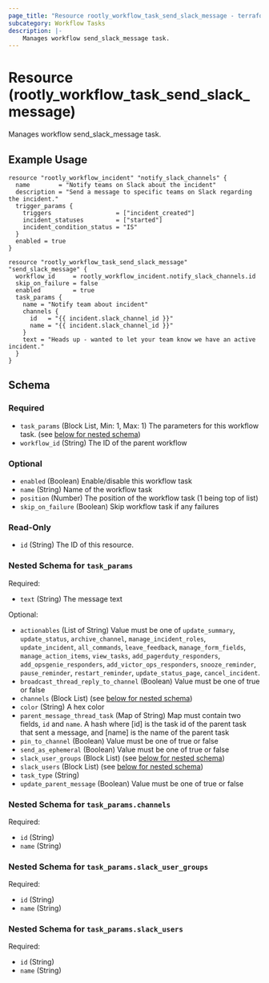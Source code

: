 ```yaml
---
page_title: "Resource rootly_workflow_task_send_slack_message - terraform-provider-rootly"
subcategory: Workflow Tasks
description: |-
    Manages workflow send_slack_message task.
---
```


# Resource (rootly_workflow_task_send_slack_message)

Manages workflow send_slack_message task.

## Example Usage

```shell
resource "rootly_workflow_incident" "notify_slack_channels" {
  name        = "Notify teams on Slack about the incident"
  description = "Send a message to specific teams on Slack regarding the incident."
  trigger_params {
    triggers                  = ["incident_created"]
    incident_statuses         = ["started"]
    incident_condition_status = "IS"
  }
  enabled = true
}

resource "rootly_workflow_task_send_slack_message" "send_slack_message" {
  workflow_id     = rootly_workflow_incident.notify_slack_channels.id
  skip_on_failure = false
  enabled         = true
  task_params {
    name = "Notify team about incident"
    channels {
      id   = "{{ incident.slack_channel_id }}"
      name = "{{ incident.slack_channel_id }}"
    }
    text = "Heads up - wanted to let your team know we have an active incident."
  }
}
```

<!-- schema generated by tfplugindocs -->
## Schema

### Required

- `task_params` (Block List, Min: 1, Max: 1) The parameters for this workflow task. (see [below for nested schema](#nestedblock--task_params))
- `workflow_id` (String) The ID of the parent workflow

### Optional

- `enabled` (Boolean) Enable/disable this workflow task
- `name` (String) Name of the workflow task
- `position` (Number) The position of the workflow task (1 being top of list)
- `skip_on_failure` (Boolean) Skip workflow task if any failures

### Read-Only

- `id` (String) The ID of this resource.

<a id="nestedblock--task_params"></a>
### Nested Schema for `task_params`

Required:

- `text` (String) The message text

Optional:

- `actionables` (List of String) Value must be one of `update_summary`, `update_status`, `archive_channel`, `manage_incident_roles`, `update_incident`, `all_commands`, `leave_feedback`, `manage_form_fields`, `manage_action_items`, `view_tasks`, `add_pagerduty_responders`, `add_opsgenie_responders`, `add_victor_ops_responders`, `snooze_reminder`, `pause_reminder`, `restart_reminder`, `update_status_page`, `cancel_incident`.
- `broadcast_thread_reply_to_channel` (Boolean) Value must be one of true or false
- `channels` (Block List) (see [below for nested schema](#nestedblock--task_params--channels))
- `color` (String) A hex color
- `parent_message_thread_task` (Map of String) Map must contain two fields, `id` and `name`. A hash where [id] is the task id of the parent task that sent a message, and [name] is the name of the parent task
- `pin_to_channel` (Boolean) Value must be one of true or false
- `send_as_ephemeral` (Boolean) Value must be one of true or false
- `slack_user_groups` (Block List) (see [below for nested schema](#nestedblock--task_params--slack_user_groups))
- `slack_users` (Block List) (see [below for nested schema](#nestedblock--task_params--slack_users))
- `task_type` (String)
- `update_parent_message` (Boolean) Value must be one of true or false

<a id="nestedblock--task_params--channels"></a>
### Nested Schema for `task_params.channels`

Required:

- `id` (String)
- `name` (String)


<a id="nestedblock--task_params--slack_user_groups"></a>
### Nested Schema for `task_params.slack_user_groups`

Required:

- `id` (String)
- `name` (String)


<a id="nestedblock--task_params--slack_users"></a>
### Nested Schema for `task_params.slack_users`

Required:

- `id` (String)
- `name` (String)
